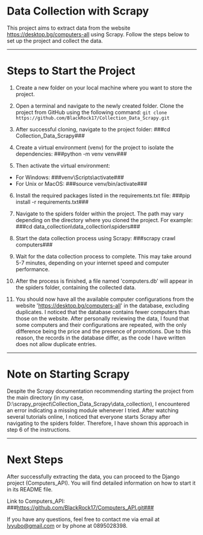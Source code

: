 # Data Collection with Scrapy

This project aims to extract data from the website https://desktop.bg/computers-all using Scrapy. Follow the steps below to set up the project and collect the data.

---

# Steps to Start the Project

1. Create a new folder on your local machine where you want to store the project.
   
2. Open a terminal and navigate to the newly created folder. Clone the project from GitHub using the following command:
    ```git clone https://github.com/BlackRock17/Collection_Data_Scrapy.git```

3. After successful cloning, navigate to the project folder:
    ###cd Collection_Data_Scrapy###

4. Create a virtual environment (venv) for the project to isolate the dependencies:
    ###python -m venv venv###
   
5. Then activate the virtual environment:
  - For Windows:
         ###venv\Scripts\activate###
  - For Unix or MacOS:
         ###source venv/bin/activate###

6. Install the required packages listed in the requirements.txt file:
      ###pip install -r requirements.txt###
   
7. Navigate to the spiders folder within the project. The path may vary depending on the directory where you cloned the project. For example:
      ###cd data_collection\data_collection\spiders###
   
8. Start the data collection process using Scrapy:
      ###scrapy crawl computers###
   
9. Wait for the data collection process to complete. This may take around 5-7 minutes, depending on your internet speed and computer performance.

10. After the process is finished, a file named 'computers.db' will appear in the spiders folder, containing the collected data.
    
11. You should now have all the available computer configurations from the website 'https://desktop.bg/computers-all' in the database, excluding duplicates.
    I noticed that the database contains fewer computers than those on the website.
    After personally reviewing the data, I found that some computers and their configurations are repeated, with the only difference being the price and the presence of promotions.
    Due to this reason, the records in the database differ, as the code I have written does not allow duplicate entries.

---

# Note on Starting Scrapy
    
Despite the Scrapy documentation recommending starting the project from the main directory (in my case, D:\scrapy_project\Collection_Data_Scrapy\data_collection),
I encountered an error indicating a missing module whenever I tried. After watching several tutorials online, I noticed that everyone starts Scrapy after navigating to the spiders folder.
Therefore, I have shown this approach in step 6 of the instructions.

---

# Next Steps
        
After successfully extracting the data, you can proceed to the Django project (Computers_API).
You will find detailed information on how to start it in its README file.

Link to Computers_API: ###https://github.com/BlackRock17/Computers_API.git###

If you have any questions, feel free to contact me via email at lyyubo@gmail.com or by phone at 0895028398.

